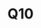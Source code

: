 ---
basin: 'No'
cudn: true
floor: First
grade: 2
images:
- /room_database/images/noc/q10_1.JPG
- /room_database/images/noc/q10_2.JPG
- /room_database/images/noc/q10_3.JPG
living_room: 'No'
location: North Court
name: Q10
network: Wired and Wireless
title: Q10
---
